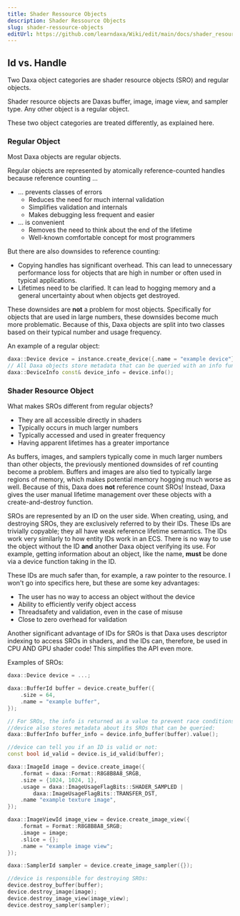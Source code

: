 ```yaml
---
title: Shader Ressource Objects
description: Shader Ressource Objects
slug: shader-ressource-objects
editUrl: https://github.com/learndaxa/Wiki/edit/main/docs/shader_resource_objects.md
---
```


## Id vs. Handle

Two Daxa object categories are shader resource objects (SRO) and regular objects.

Shader resource objects are Daxas buffer, image, image view, and sampler type. Any other object is a regular object.

These two object categories are treated differently, as explained here.

### Regular Object

Most Daxa objects are regular objects.

Regular objects are represented by atomically reference-counted handles because reference counting ...

- ... prevents classes of errors
  - Reduces the need for much internal validation
  - Simplifies validation and internals
  - Makes debugging less frequent and easier
- ... is convenient
  - Removes the need to think about the end of the lifetime
  - Well-known comfortable concept for most programmers

But there are also downsides to reference counting:

- Copying handles has significant overhead. This can lead to unnecessary performance loss for objects that are high in number or often used in typical applications.
- Lifetimes need to be clarified. It can lead to hogging memory and a general uncertainty about when objects get destroyed.

These downsides are **not** a problem for most objects. Specifically for objects that are used in large numbers, these downsides become much more problematic. Because of this, Daxa objects are split into two classes based on their typical number and usage frequency.

An example of a regular object:

```cpp
daxa::Device device = instance.create_device({.name = "example device"});
// All Daxa objects store metadata that can be queried with an info function:
daxa::DeviceInfo const& device_info = device.info();
```

### Shader Resource Object

What makes SROs different from regular objects?

- They are all accessible directly in shaders
- Typically occurs in much larger numbers
- Typically accessed and used in greater frequency
- Having apparent lifetimes has a greater importance

As buffers, images, and samplers typically come in much larger numbers than other objects, the previously mentioned downsides of ref counting become a problem. Buffers and images are also tied to typically large regions of memory, which makes potential memory hogging much worse as well. Because of this, Daxa does **not** reference count SROs! Instead, Daxa gives the user manual lifetime management over these objects with a create-and-destroy function.

SROs are represented by an ID on the user side. When creating, using, and destroying SROs, they are exclusively referred to by their IDs. These IDs are trivially copyable; they all have weak reference lifetime semantics. The IDs work very similarly to how entity IDs work in an ECS. There is no way to use the object without the ID **and** another Daxa object verifying its use. For example, getting information about an object, like the name, **must** be done via a device function taking in the ID.

These IDs are much safer than, for example, a raw pointer to the resource. I won't go into specifics here, but these are some key advantages:

- The user has no way to access an object without the device
- Ability to efficiently verify object access
- Threadsafety and validation, even in the case of misuse
- Close to zero overhead for validation

Another significant advantage of IDs for SROs is that Daxa uses descriptor indexing to access SROs in shaders, and the IDs can, therefore, be used in CPU AND GPU shader code! This simplifies the API even more.

Examples of SROs:

```cpp
daxa::Device device = ...;

daxa::BufferId buffer = device.create_buffer({
    .size = 64,
    .name = "example buffer",
});

// For SROs, the info is returned as a value to prevent race conditions.
//device also stores metadata about its SROs that can be queried:
daxa::BufferInfo buffer_info = device.info_buffer(buffer).value();

//device can tell you if an ID is valid or not:
const bool id_valid = device.is_id_valid(buffer);

daxa::ImageId image = device.create_image({
    .format = daxa::Format::R8G8B8A8_SRGB,
    .size = {1024, 1024, 1},
    .usage = daxa::ImageUsageFlagBits::SHADER_SAMPLED |
        daxa::ImageUsageFlagBits::TRANSFER_DST,
    .name "example texture image",
});

daxa::ImageViewId image_view = device.create_image_view({
    .format = Format::R8G8B8A8_SRGB;
    .image = image;
    .slice = {};
    .name = "example image view";
});

daxa::SamplerId sampler = device.create_image_sampler({});

//device is responsible for destroying SROs:
device.destroy_buffer(buffer);
device.destroy_image(image);
device.destroy_image_view(image_view);
device.destroy_sampler(sampler);
```
